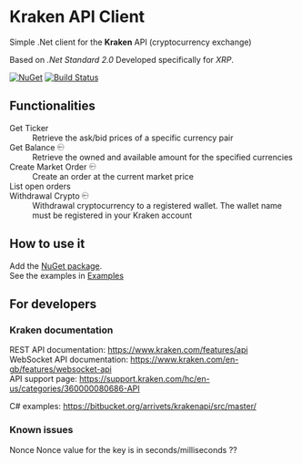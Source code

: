 # Kraken API Client

Simple .Net client for the **Kraken** API (cryptocurrency exchange)  

Based on _.Net Standard 2.0_
Developed specifically for _XRP_.

[![NuGet](https://img.shields.io/nuget/v/Alex75.KrakenApiClient.svg)](https://www.nuget.org/packages/Alex75.KrakenApiClient) [![Build Status](https://alex75.visualstudio.com/Kraken%20API%20Client/_apis/build/status/Build%20and%20publish%20Package%20v0.1?branchName=master)](https://alex75.visualstudio.com/Kraken%20API%20Client/_build/latest?definitionId=18&branchName=master)

## Functionalities

<dl>
  <dt>Get Ticker</dt>
  <dd>Retrieve the ask/bid prices of a specific currency pair</dd>
  <dt>Get Balance <img src="./api key lock.svg" height=12 title="API key required"></dt>
  <dd>Retrieve the owned and available amount for the specified currencies</dd>
  <dt>Create Market Order <img src="./api key lock.svg" height=12 title="API key required"></dt>
  <dd>Create an order at the current market price</dd>
  <dt>List open orders</dt>
  <dt>Withdrawal Crypto <img src="./api key lock.svg" height=12 alt="API key required"></dt>
  <dd>Withdrawal cryptocurrency to a registered wallet. The wallet name must be registered in your Kraken account</dd>
</dl>


## How to use it

Add the <a href="https://www.nuget.org/packages/Alex75.KrakenApiClient" target="_blank">NuGet package</a>.  
See the examples in <a href="Example/Program.cs">Examples</a>


## For developers

### Kraken documentation

REST API documentation: https://www.kraken.com/features/api  
WebSocket API documentation: https://www.kraken.com/en-gb/features/websocket-api  
API support page: https://support.kraken.com/hc/en-us/categories/360000080686-API  

C# examples: https://bitbucket.org/arrivets/krakenapi/src/master/

### Known issues 

Nonce
Nonce value for the key is in seconds/milliseconds ??